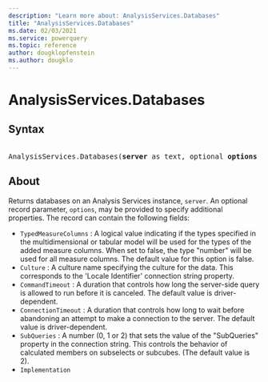 ```yaml
---
description: "Learn more about: AnalysisServices.Databases"
title: "AnalysisServices.Databases"
ms.date: 02/03/2021
ms.service: powerquery
ms.topic: reference
author: dougklopfenstein
ms.author: dougklo
---
```

# AnalysisServices.Databases

## Syntax

<pre>  
AnalysisServices.Databases(<b>server</b> as text, optional <b>options</b> as nullable record) as table
</pre>

## About

Returns databases on an Analysis Services instance, `server`. An optional record parameter, `options`, may be provided to specify additional properties. The record can contain the following fields: 

* `TypedMeasureColumns` : A logical value indicating if the types specified in the multidimensional or tabular model will be used for the types of the added measure columns. When set to false, the type &quot;number&quot; will be used for all measure columns. The default value for this option is false. 
* `Culture` : A culture name specifying the culture for the data. This corresponds to the &#39;Locale Identifier&#39; connection string property.
* `CommandTimeout` : A duration that controls how long the server-side query is allowed to run before it is canceled. The default value is driver-dependent.
* `ConnectionTimeout` : A duration that controls how long to wait before abandoning an attempt to make a connection to the server. The default value is driver-dependent.
* `SubQueries` : A number (0, 1 or 2) that sets the value of the &quot;SubQueries&quot; property in the connection string. This controls the behavior of calculated members on subselects or subcubes. (The default value is 2).
* `Implementation`
